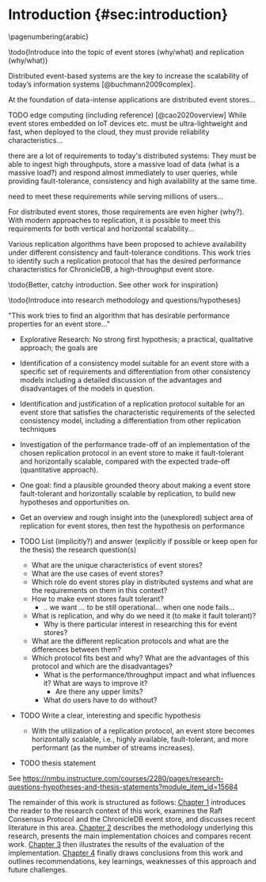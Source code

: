 # Introduction {#sec:introduction}

\pagenumbering{arabic}
<!--- Use \shorthandoff{"} for german documents -->

<!---
You can use inline comments to organize yourself
-->

<!--- 
- [x] Start using boilerplate
- [ ] Your next TODO
-->

<!--- PARAGRAPH 1 - DESCRIBE IT HERE -->

<!-- Also find inspiration for the intro here http://www.diva-portal.org/smash/get/diva2:24228/FULLTEXT01.pdf -->

\todo{Introduce into the topic of event stores (why/what) and replication (why/what)}

Distributed event-based systems are the key to increase the scalability of today’s information systems [@buchmann2009complex].

At the foundation of data-intense applications are distributed event stores...

TODO edge computing (including reference) [@cao2020overview]
While event stores embedded on IoT devices etc. must be ultra-lightweight and fast, when deployed to the cloud, they must provide reliability characteristics...

there are a lot of requirements to today's distributed systems: They must be able to ingest high throughputs, store a massive load of data (what is a massive load?) and respond almost immediately to user queries, while providing fault-tolerance, consistency and high availability at the same time.
 
 need to meet these requirements while serving millions of users...
 
For distributed event stores, those requirements are even higher (why?). With modern approaches to replication, it is possible to meet this requirements for both vertical and horizontal scalability...

Various replication algorithms have been proposed to achieve availability under different consistency and fault-tolerance conditions. This work tries to identify such a replication protocol that has the desired performance characteristics for ChronicleDB, a high-throughput event store.

\todo{Better, catchy introduction. See other work for inspiration}

<!--

TODO describe todays demand for fast, distributed, scalable event stores

TODO describe dist sys

Computer systems are intrinsically complex: a single computer operates resting on the interaction of multiple hardware and software components, each of which can fail for a variety of reasons (power failures, human errors,
etc.). Such complexity vastly amplifies for distributed systems, which require multiple computer nodes to interact
remotely.
In spite of their considerable complexity, distributed systems have become fundamental to many current application
domains, such as industrial control, infrastructure management, and internet banking, just to name a few. All of them
are subject to requirements of availability, integrity and robustness in the face of failures. In other words, they have to be
fault-tolerant.
A system is said to be fault-tolerant if it is able to react gracefully and in a planned manner to any fault that may occur
by either entering a well-defined alternative behavior or resiliently continuing operation in the face of the fault.1
Redundancy is key to achieving the degree of robustness needed to be able to mask faults, wholly or partially,
to users. One common way to attain redundancy is by running replicated state machines on multiple nodes of the
system.2

The software systems providing our services are expected to dynamically auto-scale at runtime in correlation with the workload. In support of this shift, the monolithic model of building applications is rapidly giving way to the model of building micro-services that are clustered and deployed in a highly distributed manner [@newman2021building]. 

TODO describe event stores

The amount of time-series data that is generated has exploded due to the growing popularity of Internet of Things (IoT) devices and applications. These applications require efficient management of the time-series data on both the edge and cloud side that support high throughput ingestion, low latency query and advanced time series analysis

At the origin of this work is the wish to investigate whether the use of the Raft consensus algorithm might fit the
domain of event stores, to make a standalone event store distributed...

List event store Use cases briefly: For example, processing user data from saas 
"Web-based enterprises process events generated by millions of users interacting with their websites. Rich statistical data distilled from combining such interactions in near real-time generates enormous business value"  https://dl.acm.org/doi/abs/10.1145/2463676.2465272

-->

<!--
General motivation for your work, context and goals: 1-2 pages
Make sure to address the following: 
• Context: make sure to link where your work fits in
• Problem: gap in knowledge, too expensive, too slow, a deficiency, superseded technology
• Strategy: the way you will address the problem
-->

\todo{Introduce into research methodology and questions/hypotheses}

<!--
1.2 Problem Formulation
This brings us to the subject of this thesis. We study reconciliation algorithms for systems with eventually strict consistency requirements. These
systems can accept consistency to be temporarily violated during a network
partition, but require that the system is fully consistent once the system is
reconciled. Specifically, we are interested in systems where consistency can
be expressed using data integrity constraints as in the car example above.
Our main hypothesis is that network partitions can be effectively tolerated by data-centric applications by using an optimistic approach and to
reconcile conflicts afterwards. Moreover, we theorise that this can be done
with the help of a general purpose middleware. To support this claim we
must explore the possible solution space and answer a number of research
questions:
• Does acting optimistically during network partitions pay off, even in
presence of integrity constraints?
• Which is preferable, state or operation based reconciliation?
• What can be done to optimise operation based reconciliation?
• Is it possible and/or worthwhile to serve new incoming operations
during reconciliation?
• Can such support be integrated as part of a general middleware?
Although this thesis concentrates on the reconciliation part of a partitiontolerant middleware, the work is part of a larger context. In the European
DeDiSys project the goal is to create partition-tolerant middleware to increase the availability for applications.
-->

"This work tries to find an algorithm that has desirable performance properties for an event store..."

- Explorative Research: No strong first hypothesis; a practical, qualitative approach; the goals are

- Identification of a consistency model suitable for an event store with a specific set of requirements and differentiation from other consistency models including a detailed discussion of the advantages and disadvantages of the models in question.
- Identification and justification of a replication protocol suitable for an event store that satisfies the characteristic requirements of the selected consistency model, including a differentiation from other replication techniques
- Investigation of the performance trade-off of an implementation of the chosen replication protocol in an event store to make it fault-tolerant and horizontally scalable, compared with the expected trade-off (quantitative approach).

- One goal: find a plausible grounded theory about making a event store fault-tolerant and horizontally scalable by replication, to build new hypotheses and opportunities on.
- Get an overview and rough insight into the (unexplored) subject area of replication for event stores, then test the hypothesis on performance

- TODO List (implicitly?) and answer (explicitly if possible or keep open for the thesis) the research question(s)
    - What are the unique characteristics of event stores? 
    - What are the use cases of event stores?
    - Which role do event stores play in distributed systems and what are the requirements on them in this context?
    - How to make event stores fault tolerant?
        - .. we want ... to be still operational... when one node fails...
    - What is replication, and why do we need it (to make it fault tolerant)?
        - Why is there particular interest in researching this for event stores?
    - What are the different replication protocols and what are the differences between them?
    - Which protocol fits best and why? What are the advantages of this protocol and which are the disadvantages? 
        - What is the performance/throughput impact and what influences it? What are ways to improve it?
            - Are there any upper limits?
        - What do users have to do without?

- TODO Write a clear, interesting and specific hypothesis
    - With the utilization of a replication protocol, an event store becomes horizontally scalable, i.e., highly available, fault-tolerant, and more performant (as the number of streams increases).

- TODO thesis statement

See https://nmbu.instructure.com/courses/2280/pages/research-questions-hypotheses-and-thesis-statements?module_item_id=15684

<!--
The contributions of this work are as follows:
• A fresh open-source implementation of Raft using the Go programming language, which can be used as a learning
base or a building block for multiple other uses, professional, educational, inspirational.
• The performance testing of two Proof-of-Concept (PoC) game implementations with different requirements (real-time
vs. fully turn-based) against two alternative Raft network architectures.
• The open-source implementation of the Raft extension described in Reference 6, which addresses Byzantine behavior.
• A simple Node.js based tool called raft_analyzer, which can be used to aggregate and analyse Raft log traces to verify
their adherence to Raft’s safety properties (election safety, leader append-only, log matching, leader completeness, state
machine safety). This tool also provides a web interface for the graphical display of all the coordination communication
flowing within the cluster.
• Empirical evidence that hints quantifiably at the performance penalty of using replication to achieve robustness. Our
results show how our two architectures scale, by measuring simple metrics such as the delay between user actions and
game feedback.
• Our code is available in open source in the public domain, at https://github.com/cornacchia/go-raft-multiplayer-poc
-->


<!--
To the best knowledge, this work is the first attempt published in academia focusing on applying the Raft consensus protocol to event stores. There are a few event stores and time series databases used in industry that leverage Raft to achieve fault-tolerance and scalability (InfluxDB, IoTDB), but replication and consensus where only mentioned as a side note in academic research on those systems. 
In keeping with that specificity, we use event-store-specific metrics (event throughput, query speed) to study the scalability of alternative network architectures as the number of nodes increase.
-->

<!--- PARAGRAPH 2 - DESCRIBE YOUR STRUCTURE HERE -->
The remainder of this work is structured as follows: [Chapter 1](#sec:background) introduces the reader to the research context of this work, examines the Raft Consensus Protocol and the ChronicleDB event store, and discusses recent literature in this area.
[Chapter 2](#sec:implementation) describes the methodology underlying this research, presents the main implementation choices and compares recent work. [Chapter 3](#sec:evaluation) then illustrates the results of the evaluation of the implementation. [Chapter 4](#sec:conclusion) finally draws conclusions from this work and outlines recommendations, key learnings, weaknesses of this approach and future challenges.
